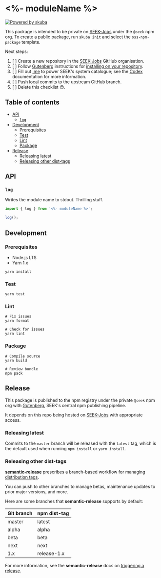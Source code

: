 # <%- moduleName %>

[![Powered by skuba](https://img.shields.io/badge/🤿%20skuba-powered-009DC4)](https://github.com/seek-oss/skuba)

This package is intended to be private on [SEEK-Jobs] under the `@seek` npm org.
To create a public package,
run `skuba init` and select the `oss-npm-package` template.

Next steps:

1. [ ] Create a new repository in the [SEEK-Jobs] GitHub organisation.
2. [ ] Follow [Gutenberg] instructions for [installing on your repository].
3. [ ] Fill out [.me](.me) to power SEEK's system catalogue;
       see the [Codex] documentation for more information.
4. [ ] Push local commits to the upstream GitHub branch.
5. [ ] Delete this checklist 😌.

## Table of contents

- [API](#api)
  - [`log`](#log)
- [Development](#development)
  - [Prerequisites](#prerequisites)
  - [Test](#test)
  - [Lint](#lint)
  - [Package](#package)
- [Release](#release)
  - [Releasing latest](#releasing-latest)
  - [Releasing other dist-tags](#releasing-other-dist-tags)

## API

### `log`

Writes the module name to stdout.
Thrilling stuff.

```typescript
import { log } from '<%- moduleName %>';

log();
```

## Development

### Prerequisites

- Node.js LTS
- Yarn 1.x

```shell
yarn install
```

### Test

```shell
yarn test
```

### Lint

```shell
# Fix issues
yarn format

# Check for issues
yarn lint
```

### Package

```shell
# Compile source
yarn build

# Review bundle
npm pack
```

## Release

This package is published to the npm registry under the private `@seek` npm org with [Gutenberg], SEEK's central npm publishing pipeline.

It depends on this repo being hosted on [SEEK-Jobs] with appropriate access.

### Releasing latest

Commits to the `master` branch will be released with the `latest` tag,
which is the default used when running `npm install` or `yarn install`.

### Releasing other dist-tags

**[semantic-release]** prescribes a branch-based workflow for managing [distribution tags].

You can push to other branches to manage betas, maintenance updates to prior major versions, and more.

Here are some branches that **semantic-release** supports by default:

| Git branch | npm dist-tag |
| :--------- | :----------- |
| master     | latest       |
| alpha      | alpha        |
| beta       | beta         |
| next       | next         |
| 1.x        | release-1.x  |

For more information, see the **semantic-release** docs on [triggering a release].

[codex]: https://codex.ssod.skinfra.xyz/docs
[distribution tags]: https://docs.npmjs.com/adding-dist-tags-to-packages
[gutenberg]: https://github.com/SEEK-Jobs/gutenberg
[installing on your repository]: https://github.com/SEEK-Jobs/gutenberg#installing-on-your-repository
[seek-jobs]: https://github.com/orgs/seek-jobs/sso
[semantic-release]: https://github.com/semantic-release/semantic-release
[triggering a release]: https://github.com/semantic-release/semantic-release/#triggering-a-release
